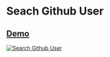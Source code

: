 # Seach Github User

## [Demo](https://satyamkumar420.github.io/Search-Github-User/)

[![Search Github User](https://github.com/satyamkumar420/Search-Github-User/blob/main/git.PNG)](https://satyamkumar420.github.io/Search-Github-User/)
